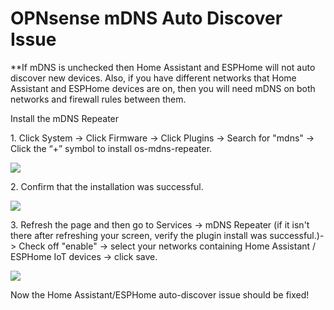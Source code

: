 # OPNsense mDNS Auto Discover Issue

\*\*If mDNS is unchecked then Home Assistant and ESPHome will not auto discover new devices. Also, if you have different networks that Home Assistant and ESPHome devices are on, then you will need mDNS on both networks and firewall rules between them.

Install the mDNS Repeater

1\.	Click System -&gt; Click Firmware -&gt; Click Plugins -&gt; Search for "mdns" -&gt; Click the “+” symbol to install os-mdns-repeater.

![](../../../assets/opnsense-mdns-guide-pic-1.png)

2\. Confirm that the installation was successful.

![](../../../assets/opnsense-mdns-guide-pic-2.png)

3\. Refresh the page and then go to Services -&gt; mDNS Repeater (if it isn't there after refreshing your screen, verify the plugin install was successful.)-&gt; Check off "enable" -&gt; select your networks containing Home Assistant / ESPHome IoT devices -&gt; click save.

![](../../../assets/opnsense-mdns-guide-pic-3.png)

Now the Home Assistant/ESPHome auto-discover issue should be fixed!